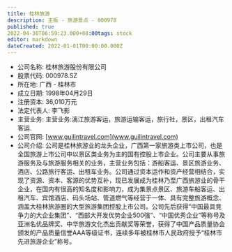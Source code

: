 ```yaml
---
title: 桂林旅游
description: 主板 - 旅游景点 - 000978
published: true
2022-04-30T06:59:23.000+08:00tags: stock
editor: markdown
dateCreated: 2022-01-01T00:00:00.000Z
---
```


- 公司名称: 桂林旅游股份有限公司
- 股票代码: 000978.SZ
- 所在地: 广西 - 桂林市
- 成立日期: 1998年04月29日
- 注册资本: 36,010万元
- 法定代表人: 李飞影
- 主营业务: 主营业务:漓江旅游客运，旅游运输客运，旅行社，景区，出租汽车客运.
- 公司官网: [www.guilintravel.com](www.guilintravel.com)
- 公司介绍: 公司是桂林旅游业的龙头企业，广西第一家旅游类上市公司，也是全国旅游上市公司中以景区类业务为主的国有控股上市企业。公司主要从事旅游服务及与旅游服务相关的业务，主营业务包括：游船客运、景区旅游业务、酒店、公路旅行客运、出租车业务。公司通过资本运作和资产经营相结合，实现了资源、资本、客源的优势互补，现已发展成为桂林乃至广西旅游业的骨干企业，在国内有很高的知名度和影响力，成为集景点景区、旅游车船客运、出租汽车、宾馆酒店、码头场站、管道燃气等经营于一体、具有完整旅游概念、涵盖大桂林旅游圈的大型旅游集团控股上市公司。公司先后获得“中国最具竞争力的大企业集团”、“西部大开发优势企业500强”、“中国优秀企业”等称号及亚洲名优品牌奖、中华旅游文化杰出贡献奖等荣誉，获得了中国产品质量协会颁发的产品质量信誉AAA等级证书，连续多年被桂林市人民政府授予“桂林市先进旅游企业”称号。


